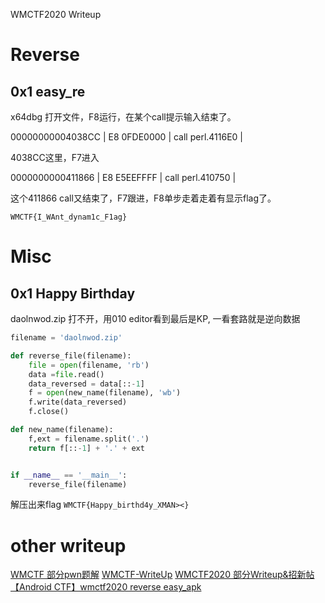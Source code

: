 WMCTF2020 Writeup



# Reverse

## 0x1 easy_re

x64dbg 打开文件，F8运行，在某个call提示输入结束了。

00000000004038CC | E8 0FDE0000              | call perl.4116E0                        |

4038CC这里，F7进入

0000000000411866 | E8 E5EEFFFF              | call perl.410750                        |

这个411866 call又结束了，F7跟进，F8单步走着走着有显示flag了。

`WMCTF{I_WAnt_dynam1c_F1ag}`

# Misc

## 0x1 Happy Birthday

daolnwod.zip 打不开，用010 editor看到最后是KP, 一看套路就是逆向数据

```python
filename = 'daolnwod.zip'

def reverse_file(filename):
    file = open(filename, 'rb')
    data =file.read()
    data_reversed = data[::-1]
    f = open(new_name(filename), 'wb')
    f.write(data_reversed)
    f.close()

def new_name(filename):
    f,ext = filename.split('.')
    return f[::-1] + '.' + ext


if __name__ == '__main__':
    reverse_file(filename)
```
解压出来flag `WMCTF{Happy_birthd4y_XMAN><}`


# other writeup
[WMCTF 部分pwn题解](https://mp.weixin.qq.com/s/POEBBiwuR3lP-u-85sA0KQ)
[WMCTF-WriteUp](https://mp.weixin.qq.com/s/SddIi7Om8BACyo_X1Skdfg)
[WMCTF2020 部分Writeup&招新帖](https://mp.weixin.qq.com/s/Njf67W2-H2EjV-_mZGC0eQ)
[【Android CTF】wmctf2020 reverse easy_apk](https://mp.weixin.qq.com/s/H-15XL4pWZOEsSzZM793EQ)

